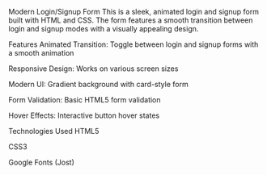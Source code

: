 Modern Login/Signup Form
This is a sleek, animated login and signup form built with HTML and CSS. The form features a smooth transition between login and signup modes with a visually appealing design.

Features
Animated Transition: Toggle between login and signup forms with a smooth animation

Responsive Design: Works on various screen sizes

Modern UI: Gradient background with card-style form

Form Validation: Basic HTML5 form validation

Hover Effects: Interactive button hover states

Technologies Used
HTML5

CSS3

Google Fonts (Jost)
